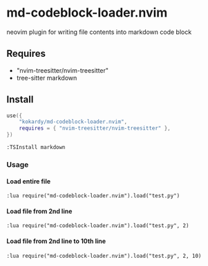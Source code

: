 # md-codeblock-loader.nvim
neovim plugin for writing file contents into markdown code block

## Requires
- "nvim-treesitter/nvim-treesitter"
- tree-sitter markdown
## Install
```lua
use({
    "kokardy/md-codeblock-loader.nvim", 
    requires = { "nvim-treesitter/nvim-treesitter" },
})
```

```vim
:TSInstall markdown
```

### Usage

#### Load entire file
```vim
:lua require("md-codeblock-loader.nvim").load("test.py")
```

#### Load file from 2nd line
```vim
:lua require("md-codeblock-loader.nvim").load("test.py", 2)
```

#### Load file from 2nd line to 10th line
```vim
:lua require("md-codeblock-loader.nvim").load("test.py", 2, 10)
```

```python
```
